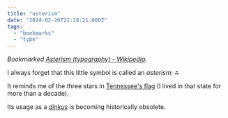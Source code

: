 ```yaml
---
title: "asterism"
date: "2024-02-26T21:28:21.000Z"
tags: 
  - "bookmarks"
  - "type"
---
```


_Bookmarked [Asterism (typography) - Wikipedia](https://en.wikipedia.org/wiki/Asterism_(typography))._

I always forget that this little symbol is called an _asterism_: ⁂

It reminds me of the three stars in [Tennessee's flag](https://usflags.design/tennessee/) (I lived in that state for more than a decade).

Its usage as a [_dinkus_](https://en.wikipedia.org/wiki/Dinkus) is becoming historically obsolete.
